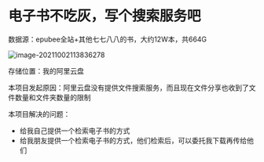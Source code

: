 # 电子书不吃灰，写个搜索服务吧

数据源：epubee全站+其他七七八八的书，大约12W本，共664G

![image-20211002113836278](https://gitee.com/AndrewYu/PicGo/raw/master/img/image-20211002113836278.png)

存储位置：我的阿里云盘

本项目发起原因：阿里云盘没有提供文件搜索服务，而且现在文件分享也收到了文件数量和文件夹数量的限制

本项目解决的问题：

* 给我自己提供一个检索电子书的方式
* 给我朋友提供一个检索电子书的方式，他们检索后，可以委托我下载再传给他们

